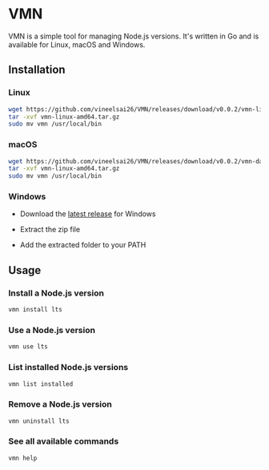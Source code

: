 # VMN

VMN is a simple tool for managing Node.js versions. It's written in Go and is available for Linux, macOS and Windows.

## Installation

### Linux

```bash
wget https://github.com/vineelsai26/VMN/releases/download/v0.0.2/vmn-linux-amd64.tar.gz -O vmn-linux-amd64.tar.gz
tar -xvf vmn-linux-amd64.tar.gz
sudo mv vmn /usr/local/bin
```

### macOS

```bash
wget https://github.com/vineelsai26/VMN/releases/download/v0.0.2/vmn-darwin-amd64.tar.gz -O vmn-linux-amd64.tar.gz
tar -xvf vmn-linux-amd64.tar.gz
sudo mv vmn /usr/local/bin
```

### Windows

- Download the [latest release](https://github.com/vineelsai26/VMN/releases/latest) for Windows

- Extract the zip file

- Add the extracted folder to your PATH

## Usage

### Install a Node.js version

```bash
vmn install lts
```

### Use a Node.js version

```bash
vmn use lts
```

### List installed Node.js versions

```bash
vmn list installed
```

### Remove a Node.js version

```bash
vmn uninstall lts
```

### See all available commands

```bash
vmn help
```
